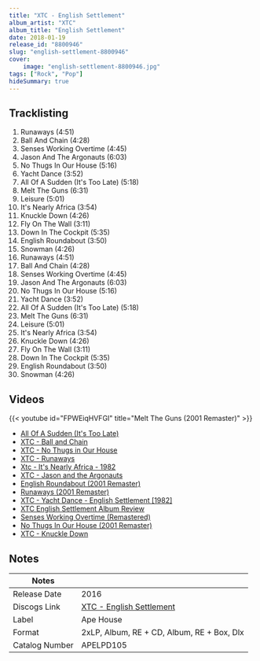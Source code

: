 ```yaml
---
title: "XTC - English Settlement"
album_artist: "XTC"
album_title: "English Settlement"
date: 2018-01-19
release_id: "8800946"
slug: "english-settlement-8800946"
cover:
    image: "english-settlement-8800946.jpg"
tags: ["Rock", "Pop"]
hideSummary: true
---
```


## Tracklisting
1. Runaways (4:51)
2. Ball And Chain (4:28)
3. Senses Working Overtime (4:45)
4. Jason And The Argonauts (6:03)
5. No Thugs In Our House (5:16)
6. Yacht Dance (3:52)
7. All Of A Sudden (It's Too Late) (5:18)
8. Melt The Guns (6:31)
9. Leisure (5:01)
10. It's Nearly Africa (3:54)
11. Knuckle Down (4:26)
12. Fly On The Wall (3:11)
13. Down In The Cockpit (5:35)
14. English Roundabout (3:50)
15. Snowman (4:26)
16. Runaways (4:51)
17. Ball And Chain (4:28)
18. Senses Working Overtime (4:45)
19. Jason And The Argonauts (6:03)
20. No Thugs In Our House (5:16)
21. Yacht Dance (3:52)
22. All Of A Sudden (It's Too Late) (5:18)
23. Melt The Guns (6:31)
24. Leisure (5:01)
25. It's Nearly Africa (3:54)
26. Knuckle Down (4:26)
27. Fly On The Wall (3:11)
28. Down In The Cockpit (5:35)
29. English Roundabout (3:50)
30. Snowman (4:26)

## Videos
{{< youtube id="FPWEiqHVFGI" title="Melt The Guns (2001 Remaster)" >}}
- [All Of A Sudden (It's Too Late)](https://www.youtube.com/watch?v=yCvGUu3DBJQ)
- [XTC - Ball and Chain](https://www.youtube.com/watch?v=4a9wowg4AjI)
- [XTC - No Thugs in Our House](https://www.youtube.com/watch?v=UfE-z0RN7n0)
- [XTC - Runaways](https://www.youtube.com/watch?v=0gQo_lXw2zg)
- [Xtc - It's Nearly Africa - 1982](https://www.youtube.com/watch?v=Ad1e0FaHuqU)
- [XTC - Jason and the Argonauts](https://www.youtube.com/watch?v=BDNupK1RkdY)
- [English Roundabout (2001 Remaster)](https://www.youtube.com/watch?v=aSIyaZoG0sU)
- [Runaways (2001 Remaster)](https://www.youtube.com/watch?v=tJocUSEXk8c)
- [XTC - Yacht Dance - English Settlement [1982]](https://www.youtube.com/watch?v=0hHYU28TkvQ)
- [XTC English Settlement Album Review](https://www.youtube.com/watch?v=dNx7NR51qdc)
- [Senses Working Overtime (Remastered)](https://www.youtube.com/watch?v=kjt7AdLYT2w)
- [No Thugs In Our House (2001 Remaster)](https://www.youtube.com/watch?v=PnRzV4ehSxY)
- [XTC - Knuckle Down](https://www.youtube.com/watch?v=g9zZ0hefFok)

## Notes

| Notes          |             |
| ---------------| ----------- |
| Release Date   | 2016 |
| Discogs Link   | [XTC - English Settlement](https://www.discogs.com/release/8800946) |
| Label          | Ape House |
| Format         | 2xLP, Album, RE + CD, Album, RE + Box, Dlx |
| Catalog Number | APELPD105 |

